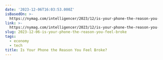 ```yaml
---
date: '2023-12-06T16:03:53.000Z'
isBasedOn: >-
  https://nymag.com/intelligencer/2023/12/is-your-phone-the-reason-you-feel-broke.html
link: >-
  https://nymag.com/intelligencer/2023/12/is-your-phone-the-reason-you-feel-broke.html
slug: 2023-12-06-is-your-phone-the-reason-you-feel-broke
tags:
  - economy
  - tech
title: Is Your Phone the Reason You Feel Broke?
---
```



